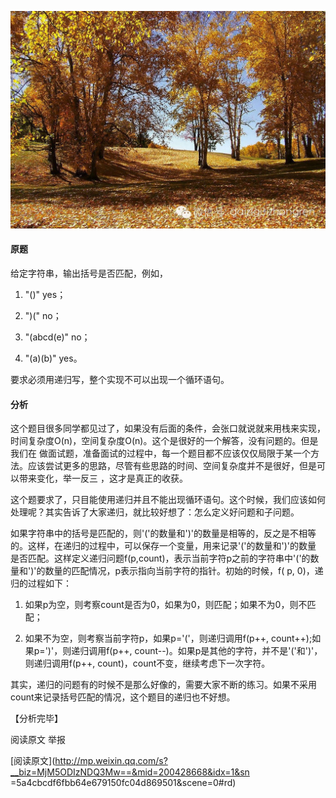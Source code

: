 ![](_resources/【经典面试题】括号匹配image0.jpg)

#### **原题**

给定字符串，输出括号是否匹配，例如，

  

  1. "()" yes；

  2. ")(" no；

  3. "(abcd(e)" no；

  4. "(a)(b)" yes。

  

要求必须用递归写，整个实现不可以出现一个循环语句。

#### 分析

这个题目很多同学都见过了，如果没有后面的条件，会张口就说就来用栈来实现，时间复杂度O(n)，空间复杂度O(n)。这个是很好的一个解答，没有问题的。但是我们在
做面试题，准备面试的过程中，每一个题目都不应该仅仅局限于某一个方法。应该尝试更多的思路，尽管有些思路的时间、空间复杂度并不是很好，但是可以带来变化，举一反三
，这才是真正的收获。

  

这个题要求了，只目能使用递归并且不能出现循环语句。这个时候，我们应该如何处理呢？其实告诉了大家递归，就比较好想了：怎么定义好问题和子问题。

  

如果字符串中的括号是匹配的，则'('的数量和')'的数量是相等的，反之是不相等的。这样，在递归的过程中，可以保存一个变量，用来记录'('的数量和')'的数量
是否匹配。这样定义递归问题f(p,count)，表示当前字符p之前的字符串中'('的数量和')'的数量的匹配情况，p表示指向当前字符的指针。初始的时候，f(
p, 0)，递归的过程如下：

  

  1. 如果p为空，则考察count是否为0，如果为0，则匹配；如果不为0，则不匹配；

  2. 如果不为空，则考察当前字符p，如果p='('，则递归调用f(p++, count++);如果p=')'，则递归调用f(p++, count--)。如果p是其他的字符，并不是'('和')'，则递归调用f(p++, count)，count不变，继续考虑下一次字符。

  

其实，递归的问题有的时候不是那么好像的，需要大家不断的练习。如果不采用count来记录括号匹配的情况，这个题目的递归也不好想。

  

【分析完毕】

  

阅读原文 举报

[阅读原文](http://mp.weixin.qq.com/s?__biz=MjM5ODIzNDQ3Mw==&mid=200428668&idx=1&sn
=5a4cbcdf6fbb64e679150fc04d869501&scene=0#rd)

